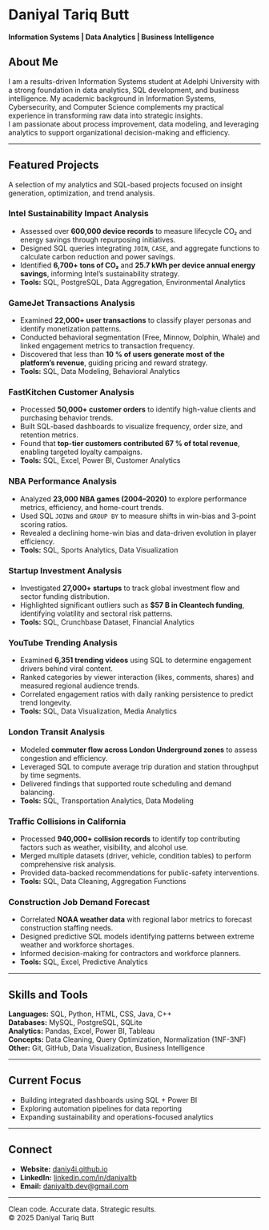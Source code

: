 # Daniyal Tariq Butt  
**Information Systems | Data Analytics | Business Intelligence**

## About Me
I am a results-driven Information Systems student at Adelphi University with a strong foundation in data analytics, SQL development, and business intelligence. My academic background in Information Systems, Cybersecurity, and Computer Science complements my practical experience in transforming raw data into strategic insights.  
I am passionate about process improvement, data modeling, and leveraging analytics to support organizational decision-making and efficiency.

---

## Featured Projects
A selection of my analytics and SQL-based projects focused on insight generation, optimization, and trend analysis.

### Intel Sustainability Impact Analysis
- Assessed over **600,000 device records** to measure lifecycle CO₂ and energy savings through repurposing initiatives.  
- Designed SQL queries integrating `JOIN`, `CASE`, and aggregate functions to calculate carbon reduction and power savings.  
- Identified **6,700+ tons of CO₂** and **25.7 kWh per device annual energy savings**, informing Intel’s sustainability strategy.  
- **Tools:** SQL, PostgreSQL, Data Aggregation, Environmental Analytics  

### GameJet Transactions Analysis
- Examined **22,000+ user transactions** to classify player personas and identify monetization patterns.  
- Conducted behavioral segmentation (Free, Minnow, Dolphin, Whale) and linked engagement metrics to transaction frequency.  
- Discovered that less than **10 % of users generate most of the platform’s revenue**, guiding pricing and reward strategy.  
- **Tools:** SQL, Data Modeling, Behavioral Analytics  

### FastKitchen Customer Analysis
- Processed **50,000+ customer orders** to identify high-value clients and purchasing behavior trends.  
- Built SQL-based dashboards to visualize frequency, order size, and retention metrics.  
- Found that **top-tier customers contributed 67 % of total revenue**, enabling targeted loyalty campaigns.  
- **Tools:** SQL, Excel, Power BI, Customer Analytics  

### NBA Performance Analysis
- Analyzed **23,000 NBA games (2004–2020)** to explore performance metrics, efficiency, and home-court trends.  
- Used SQL `JOIN`s and `GROUP BY` to measure shifts in win-bias and 3-point scoring ratios.  
- Revealed a declining home-win bias and data-driven evolution in player efficiency.  
- **Tools:** SQL, Sports Analytics, Data Visualization  

### Startup Investment Analysis
- Investigated **27,000+ startups** to track global investment flow and sector funding distribution.  
- Highlighted significant outliers such as **$57 B in Cleantech funding**, identifying volatility and sectoral risk patterns.  
- **Tools:** SQL, Crunchbase Dataset, Financial Analytics  

### YouTube Trending Analysis
- Examined **6,351 trending videos** using SQL to determine engagement drivers behind viral content.  
- Ranked categories by viewer interaction (likes, comments, shares) and measured regional audience trends.  
- Correlated engagement ratios with daily ranking persistence to predict trend longevity.  
- **Tools:** SQL, Data Visualization, Media Analytics  

### London Transit Analysis
- Modeled **commuter flow across London Underground zones** to assess congestion and efficiency.  
- Leveraged SQL to compute average trip duration and station throughput by time segments.  
- Delivered findings that supported route scheduling and demand balancing.  
- **Tools:** SQL, Transportation Analytics, Data Modeling  

### Traffic Collisions in California
- Processed **940,000+ collision records** to identify top contributing factors such as weather, visibility, and alcohol use.  
- Merged multiple datasets (driver, vehicle, condition tables) to perform comprehensive risk analysis.  
- Provided data-backed recommendations for public-safety interventions.  
- **Tools:** SQL, Data Cleaning, Aggregation Functions  

### Construction Job Demand Forecast
- Correlated **NOAA weather data** with regional labor metrics to forecast construction staffing needs.  
- Designed predictive SQL models identifying patterns between extreme weather and workforce shortages.  
- Informed decision-making for contractors and workforce planners.  
- **Tools:** SQL, Excel, Predictive Analytics  

---

## Skills and Tools
**Languages:** SQL, Python, HTML, CSS, Java, C++  
**Databases:** MySQL, PostgreSQL, SQLite  
**Analytics:** Pandas, Excel, Power BI, Tableau  
**Concepts:** Data Cleaning, Query Optimization, Normalization (1NF-3NF)  
**Other:** Git, GitHub, Data Visualization, Business Intelligence  

---

## Current Focus
- Building integrated dashboards using SQL + Power BI  
- Exploring automation pipelines for data reporting  
- Expanding sustainability and operations-focused analytics  

---

## Connect
- **Website:** [daniy4i.github.io](https://daniy4i.github.io)  
- **LinkedIn:** [linkedin.com/in/daniyaltb](https://www.linkedin.com/in/daniyaltb)  
- **Email:** daniyaltb.dev@gmail.com  

---

Clean code. Accurate data. Strategic results.  
© 2025 Daniyal Tariq Butt
